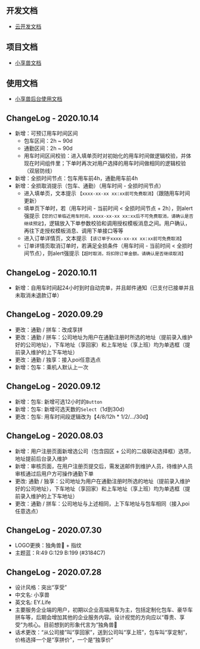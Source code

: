 ## 开发文档
- [云开发文档](https://developers.weixin.qq.com/miniprogram/dev/wxcloud/basis/getting-started.html)

## 项目文档
- [小享兽文档](https://docs.qq.com/sheet/DVUVjQ2hOQUJoS010?tab=t16us4&_t=1601388647988)

## 使用文档
- [小享兽后台使用文档](https://docs.qq.com/doc/DTlN4cHlqVFFoSnJK)

## ChangeLog - 2020.10.14
- 新增：可预订用车时间区间
    - 包车区间：2h ~ 90d
    - 通勤区间：2h ~ 90d
    - 用车时间区间校验：进入填单页时对初始化的用车时间做逻辑校验，并体现在时间组件里；下单时再次对用户选择的用车时间做相同的逻辑校验（双层防线）
- 新增：全损时间节点：包车用车前4h，通勤用车前4h
- 新增：全损取消提示（包车、通勤）（用车时间 - 全损时间节点）
    - 进入填单页，文本提示 `【xxxx-xx-xx xx:xx前可免费取消】`（跟随用车时间更新）
    - 填单页下单时，若（用车时间 - 当前时间 < 全损时间节点 + 2h），则alert强提示`【您的订单临近用车时间，xxxx-xx-xx xx:xx后不可免费取消，请确认是否继续预定】`，逻辑放入下单参数校验和调用授权模板消息之间。用户确认，再往下走授权模板消息、调用下单接口等等
    - 进入订单详情页，文本提示 `【该订单于xxxx-xx-xx xx:xx前可免费取消】`
    - 订单详情页取消订单时，若满足全损条件（用车时间 - 当前时间 < 全损时间节点），则alert强提示`【超时取消，将扣除订单金额。请确认是否继续取消】`


## ChangeLog - 2020.10.11
- 新增：自用车时间起24小时到时自动完单，并且邮件通知（已支付已接单并且未取消未退款订单）

## ChangeLog - 2020.09.29
- 更改：通勤 / 拼车：改成享拼
- 更改：通勤 / 拼车：公司地址为用户在通勤注册时所选的地址（提前录入维护好的公司地址），下车地址（享回家）和上车地址（享上班）均为单选框（提前录入维护的上下车地址）
- 更改：通勤 / 独享：接入poi任意选点
- 新增：包车：乘机人默认上一次

## ChangeLog - 2020.09.12
- 新增：包车: 新增可选12小时的```Button``` 
- 新增：包车: 新增可选天数的```Select```（1d到30d）
- 更改：包车: 用车时间段逻辑改为【4/8/12h * 1/2/.../30d】


## ChangeLog - 2020.08.03
- 新增：用户注册页面新增选公司（包含园区 + 公司的二级联动选择框）选项，地址提前后台录入维护
- 新增：审核页面，在用户注册页提交后，需发送邮件到维护人员，待维护人员审核通过后用户方可操作通勤下单
- 更改: 通勤 / 独享：公司地址为用户在通勤注册时所选的地址（提前录入维护好的公司地址），下车地址（享回家）和上车地址（享上班）均为单选框（提前录入维护的上下车地址）
- 更改：通勤 / 拼车：公司地址与上述相同，上下车地址与包车相同（接入poi任意选点）

## ChangeLog - 2020.07.30
- LOGO更换：独角兽🦄 + 指纹
- 主题蓝：R:49 G:129 B:199 (#3184C7)

## ChangeLog - 2020.07.28
- 设计风格：突出“享受”
- 中文名: 小享兽
- 英文名: EY.Life
- 主要服务企业端的用户，初期以企业高端用车为主，包括定制化包车、豪华车拼车等，后期会增加其他的企业服务内容。设计视觉的方向应以“尊贵、享受”为核心。目前想到的形象代言为“独角兽🦄
- 话术更改：“从公司接”叫“享回家”，送到公司叫“享上班”，包车叫“享定制”，价格选择一个是“享拼价”，一个是“独享价”
